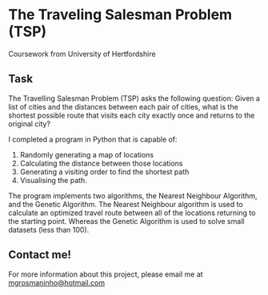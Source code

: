 # The Traveling Salesman Problem (TSP)
Coursework from University of Hertfordshire

## Task
The Travelling Salesman Problem (TSP) asks the following question: Given a list of cities and the distances between each pair of cities, what is the shortest possible route that visits each city exactly once and returns to the original city?

I completed a program in Python that is capable of:

1. Randomly generating a map of locations
2. Calculating the distance between those locations
3. Generating a visiting order to find the shortest path
4. Visualising the path.

The program implements two algorithms, the Nearest Neighbour Algorithm, and the Genetic Algorithm. The Nearest Neighbour algorithm is used to calculate an optimized travel route between all of the locations returning to the starting point. Whereas the Genetic Algorithm is used to solve small datasets (less than 100).

## Contact me!

For more information about this project, please email me at mgrosmaninho@hotmail.com
